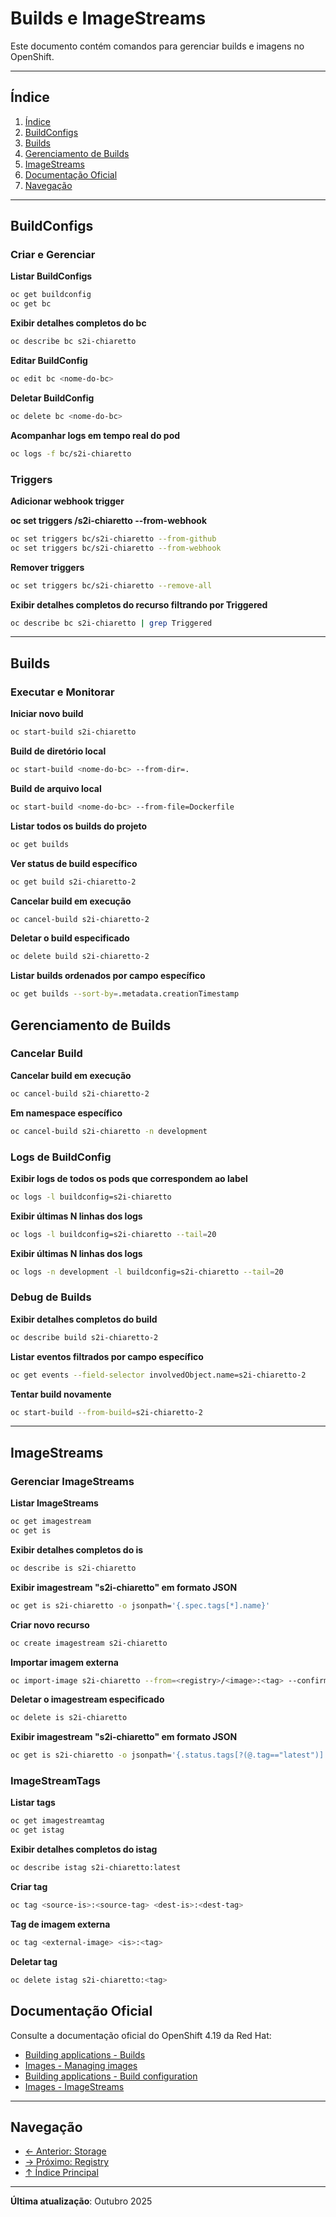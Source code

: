 # Builds e ImageStreams

Este documento contém comandos para gerenciar builds e imagens no OpenShift.

---

## Índice

1. [Índice](#índice)
2. [BuildConfigs](#buildconfigs)
3. [Builds](#builds)
4. [Gerenciamento de Builds](#gerenciamento-de-builds)
5. [ImageStreams](#imagestreams)
6. [Documentação Oficial](#documentação-oficial)
7. [Navegação](#navegação)
---

## BuildConfigs

### Criar e Gerenciar
**Listar BuildConfigs**

```bash
oc get buildconfig
oc get bc
```

**Exibir detalhes completos do bc**

```bash
oc describe bc s2i-chiaretto
```

**Editar BuildConfig**

```bash ignore-test
oc edit bc <nome-do-bc>
```

**Deletar BuildConfig**

```bash ignore-test
oc delete bc <nome-do-bc>
```

**Acompanhar logs em tempo real do pod**

```bash ignore-test
oc logs -f bc/s2i-chiaretto
```

### Triggers
**Adicionar webhook trigger**

**oc set triggers <resource-name>/s2i-chiaretto --from-webhook**

```bash
oc set triggers bc/s2i-chiaretto --from-github
oc set triggers bc/s2i-chiaretto --from-webhook
```

**Remover triggers**

```bash
oc set triggers bc/s2i-chiaretto --remove-all
```

**Exibir detalhes completos do recurso filtrando por Triggered**

```bash
oc describe bc s2i-chiaretto | grep Triggered
```

---

## Builds

### Executar e Monitorar
**Iniciar novo build**

```bash
oc start-build s2i-chiaretto
```

**Build de diretório local**

```bash ignore-test
oc start-build <nome-do-bc> --from-dir=.
```

**Build de arquivo local**

```bash ignore-test
oc start-build <nome-do-bc> --from-file=Dockerfile
```

**Listar todos os builds do projeto**

```bash
oc get builds
```

**Ver status de build específico**

```bash ignore-test
oc get build s2i-chiaretto-2
```

**Cancelar build em execução**

```bash ignore-test
oc cancel-build s2i-chiaretto-2
```

**Deletar o build especificado**

```bash ignore-test
oc delete build s2i-chiaretto-2
```

**Listar builds ordenados por campo específico**

```bash
oc get builds --sort-by=.metadata.creationTimestamp
```


## Gerenciamento de Builds

### Cancelar Build
**Cancelar build em execução**

```bash ignore-test
oc cancel-build s2i-chiaretto-2
```

**Em namespace específico**

```bash ignore-test
oc cancel-build s2i-chiaretto -n development
```

### Logs de BuildConfig
**Exibir logs de todos os pods que correspondem ao label**

```bash
oc logs -l buildconfig=s2i-chiaretto
```

**Exibir últimas N linhas dos logs**

```bash
oc logs -l buildconfig=s2i-chiaretto --tail=20
```

**Exibir últimas N linhas dos logs**

```bash
oc logs -n development -l buildconfig=s2i-chiaretto --tail=20
```


### Debug de Builds
**Exibir detalhes completos do build**

```bash ignore-test
oc describe build s2i-chiaretto-2
```

**Listar eventos filtrados por campo específico**

```bash ignore-test
oc get events --field-selector involvedObject.name=s2i-chiaretto-2
```

**Tentar build novamente**

```bash ignore-test
oc start-build --from-build=s2i-chiaretto-2
```

---

## ImageStreams

### Gerenciar ImageStreams
**Listar ImageStreams**

```bash
oc get imagestream
oc get is
```

**Exibir detalhes completos do is**

```bash
oc describe is s2i-chiaretto
```

**Exibir imagestream "s2i-chiaretto" em formato JSON**

```bash
oc get is s2i-chiaretto -o jsonpath='{.spec.tags[*].name}'
```

**Criar novo recurso**

```bash ignore-test
oc create imagestream s2i-chiaretto
```

**Importar imagem externa**

```bash ignore-test
oc import-image s2i-chiaretto --from=<registry>/<image>:<tag> --confirm
```

**Deletar o imagestream especificado**

```bash ignore-test
oc delete is s2i-chiaretto
```

**Exibir imagestream "s2i-chiaretto" em formato JSON**

```bash ignore-test
oc get is s2i-chiaretto -o jsonpath='{.status.tags[?(@.tag=="latest")].items[0].image}'
```

### ImageStreamTags
**Listar tags**

```bash
oc get imagestreamtag
oc get istag
```

**Exibir detalhes completos do istag**

```bash ignore-test
oc describe istag s2i-chiaretto:latest
```

**Criar tag**

```bash ignore-test
oc tag <source-is>:<source-tag> <dest-is>:<dest-tag>
```

**Tag de imagem externa**

```bash ignore-test
oc tag <external-image> <is>:<tag>
```

**Deletar tag**

```bash ignore-test
oc delete istag s2i-chiaretto:<tag>
```

## Documentação Oficial

Consulte a documentação oficial do OpenShift 4.19 da Red Hat:

- <a href="https://docs.redhat.com/en/documentation/openshift_container_platform/4.19/html/building_applications">Building applications - Builds</a>
- <a href="https://docs.redhat.com/en/documentation/openshift_container_platform/4.19/html/images">Images - Managing images</a>
- <a href="https://docs.redhat.com/en/documentation/openshift_container_platform/4.19/html/building_applications">Building applications - Build configuration</a>
- <a href="https://docs.redhat.com/en/documentation/openshift_container_platform/4.19/html/images">Images - ImageStreams</a>
---


## Navegação

- [← Anterior: Storage](08-storage.md)
- [→ Próximo: Registry](10-registry-imagens.md)
- [↑ Índice Principal](README.md)

---

**Última atualização**: Outubro 2025
